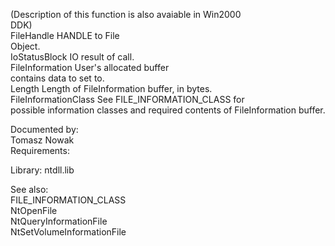 \(Description of this function is also avaiable in Win2000 \
DDK\) \
FileHandle HANDLE to File \
Object. \
IoStatusBlock IO result of call. \
FileInformation User's allocated buffer \
contains data to set to. \
Length Length of FileInformation buffer, in bytes. \
FileInformationClass See FILE\_INFORMATION\_CLASS for \
possible information classes and required contents of FileInformation buffer.

Documented by: \
Tomasz Nowak \
Requirements:

Library: ntdll.lib

See also: \
FILE\_INFORMATION\_CLASS \
NtOpenFile \
NtQueryInformationFile \
NtSetVolumeInformationFile
